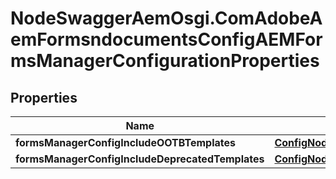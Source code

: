 # NodeSwaggerAemOsgi.ComAdobeAemFormsndocumentsConfigAEMFormsManagerConfigurationProperties

## Properties

Name | Type | Description | Notes
------------ | ------------- | ------------- | -------------
**formsManagerConfigIncludeOOTBTemplates** | [**ConfigNodePropertyBoolean**](ConfigNodePropertyBoolean.md) |  | [optional] 
**formsManagerConfigIncludeDeprecatedTemplates** | [**ConfigNodePropertyBoolean**](ConfigNodePropertyBoolean.md) |  | [optional] 


